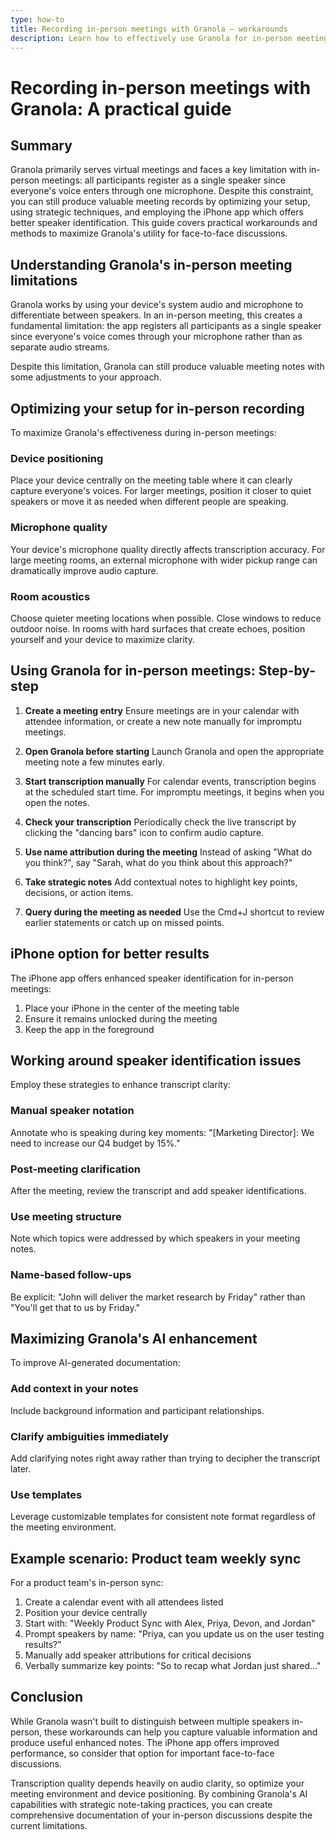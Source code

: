 ```yaml
---
type: how-to
title: Recording in-person meetings with Granola – workarounds
description: Learn how to effectively use Granola for in-person meetings despite speaker identification limitations, with setup optimization tips, strategic techniques, and iPhone app advantages.
---
```


# Recording in-person meetings with Granola: A practical guide

## Summary
Granola primarily serves virtual meetings and faces a key limitation with in-person meetings: all participants register as a single speaker since everyone's voice enters through one microphone. Despite this constraint, you can still produce valuable meeting records by optimizing your setup, using strategic techniques, and employing the iPhone app which offers better speaker identification. This guide covers practical workarounds and methods to maximize Granola's utility for face-to-face discussions.

## Understanding Granola's in-person meeting limitations

Granola works by using your device's system audio and microphone to differentiate between speakers. In an in-person meeting, this creates a fundamental limitation: the app registers all participants as a single speaker since everyone's voice comes through your microphone rather than as separate audio streams.

Despite this limitation, Granola can still produce valuable meeting notes with some adjustments to your approach.

## Optimizing your setup for in-person recording

To maximize Granola's effectiveness during in-person meetings:

### Device positioning
Place your device centrally on the meeting table where it can clearly capture everyone's voices. For larger meetings, position it closer to quiet speakers or move it as needed when different people are speaking.

### Microphone quality
Your device's microphone quality directly affects transcription accuracy. For large meeting rooms, an external microphone with wider pickup range can dramatically improve audio capture.

### Room acoustics
Choose quieter meeting locations when possible. Close windows to reduce outdoor noise. In rooms with hard surfaces that create echoes, position yourself and your device to maximize clarity.

## Using Granola for in-person meetings: Step-by-step

1. **Create a meeting entry**
   Ensure meetings are in your calendar with attendee information, or create a new note manually for impromptu meetings.

2. **Open Granola before starting**
   Launch Granola and open the appropriate meeting note a few minutes early.

3. **Start transcription manually**
   For calendar events, transcription begins at the scheduled start time. For impromptu meetings, it begins when you open the notes.

4. **Check your transcription**
   Periodically check the live transcript by clicking the "dancing bars" icon to confirm audio capture.

5. **Use name attribution during the meeting**
   Instead of asking "What do you think?", say "Sarah, what do you think about this approach?"

6. **Take strategic notes**
   Add contextual notes to highlight key points, decisions, or action items.

7. **Query during the meeting as needed**
   Use the Cmd+J shortcut to review earlier statements or catch up on missed points.

## iPhone option for better results

The iPhone app offers enhanced speaker identification for in-person meetings:

1. Place your iPhone in the center of the meeting table
2. Ensure it remains unlocked during the meeting
3. Keep the app in the foreground

## Working around speaker identification issues

Employ these strategies to enhance transcript clarity:

### Manual speaker notation
Annotate who is speaking during key moments: "[Marketing Director]: We need to increase our Q4 budget by 15%."

### Post-meeting clarification
After the meeting, review the transcript and add speaker identifications.

### Use meeting structure
Note which topics were addressed by which speakers in your meeting notes.

### Name-based follow-ups
Be explicit: "John will deliver the market research by Friday" rather than "You'll get that to us by Friday."

## Maximizing Granola's AI enhancement

To improve AI-generated documentation:

### Add context in your notes
Include background information and participant relationships.

### Clarify ambiguities immediately
Add clarifying notes right away rather than trying to decipher the transcript later.

### Use templates
Leverage customizable templates for consistent note format regardless of the meeting environment.

## Example scenario: Product team weekly sync

For a product team's in-person sync:

1. Create a calendar event with all attendees listed
2. Position your device centrally
3. Start with: "Weekly Product Sync with Alex, Priya, Devon, and Jordan"
4. Prompt speakers by name: "Priya, can you update us on the user testing results?"
5. Manually add speaker attributions for critical decisions
6. Verbally summarize key points: "So to recap what Jordan just shared..."

## Conclusion

While Granola wasn't built to distinguish between multiple speakers in-person, these workarounds can help you capture valuable information and produce useful enhanced notes. The iPhone app offers improved performance, so consider that option for important face-to-face discussions.

Transcription quality depends heavily on audio clarity, so optimize your meeting environment and device positioning. By combining Granola's AI capabilities with strategic note-taking practices, you can create comprehensive documentation of your in-person discussions despite the current limitations.
